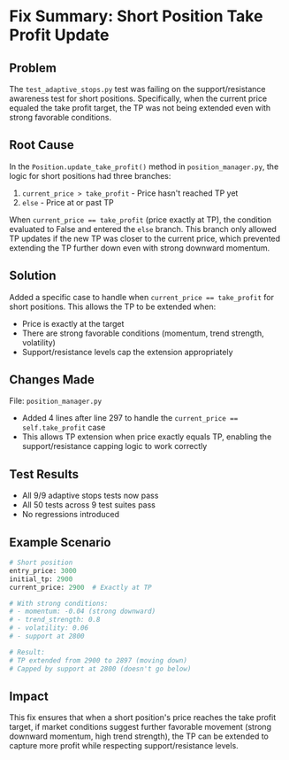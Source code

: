 # Fix Summary: Short Position Take Profit Update

## Problem
The `test_adaptive_stops.py` test was failing on the support/resistance awareness test for short positions. Specifically, when the current price equaled the take profit target, the TP was not being extended even with strong favorable conditions.

## Root Cause
In the `Position.update_take_profit()` method in `position_manager.py`, the logic for short positions had three branches:
1. `current_price > take_profit` - Price hasn't reached TP yet
2. `else` - Price at or past TP

When `current_price == take_profit` (price exactly at TP), the condition evaluated to False and entered the `else` branch. This branch only allowed TP updates if the new TP was closer to the current price, which prevented extending the TP further down even with strong downward momentum.

## Solution
Added a specific case to handle when `current_price == take_profit` for short positions. This allows the TP to be extended when:
- Price is exactly at the target
- There are strong favorable conditions (momentum, trend strength, volatility)
- Support/resistance levels cap the extension appropriately

## Changes Made
File: `position_manager.py`
- Added 4 lines after line 297 to handle the `current_price == self.take_profit` case
- This allows TP extension when price exactly equals TP, enabling the support/resistance capping logic to work correctly

## Test Results
- All 9/9 adaptive stops tests now pass
- All 50 tests across 9 test suites pass
- No regressions introduced

## Example Scenario
```python
# Short position
entry_price: 3000
initial_tp: 2900
current_price: 2900  # Exactly at TP

# With strong conditions:
# - momentum: -0.04 (strong downward)
# - trend_strength: 0.8
# - volatility: 0.06
# - support at 2800

# Result:
# TP extended from 2900 to 2897 (moving down)
# Capped by support at 2800 (doesn't go below)
```

## Impact
This fix ensures that when a short position's price reaches the take profit target, if market conditions suggest further favorable movement (strong downward momentum, high trend strength), the TP can be extended to capture more profit while respecting support/resistance levels.
